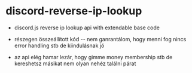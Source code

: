 # discord-reverse-ip-lookup
- discord.js reverse ip lookup api with extendable base code
- részegen összeállított kód -- nem ganrantálom, hogy menni fog nincs error handling stb de kiindulásnak jó

- az api elég hamar lezár, hogy gimme money membership stb de kereshetsz másikat nem olyan nehéz találni párat
